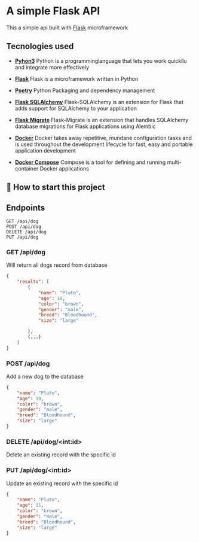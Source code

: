 # A simple Flask API

This a simple api built with [Flask](https://flask.palletsprojects.com/en/2.2.x/) microframework

## Tecnologies used
* **[Pyhon3](https://www.python.org/downloads/)** Python is a programminglanguage that lets you work quickllu and integrate more effectively
* **[Flask](flask.pocoo.org/)** Flask is a microframework written in Python
* **[Poetry](https://python-poetry.org/)** Python Packaging and dependency management
* **[Flask SQLAlchemy](https://flask-sqlalchemy.palletsprojects.com/e)** Flask-SQLAlchemy is an extension for Flask that adds support for SQLAlchemy to your application
* **[Flask Migrate](https://flask-migrate.readthedocs.io/en/latest/)** Flask-Migrate is an extension that handles SQLAlchemy database migrations for Flask applications using Alembic

* **[Docker](https://www.docker.com/)** Docker takes away repetitive, mundane configuration tasks and is used throughout the development lifecycle for fast, easy and portable application development
* **[Docker Compose](https://docs.docker.com/compose/)** Compose is a tool for defining and running multi-container Docker applications

## 🌱 How to start this project

## Endpoints
    GET /api/dog
    POST /api/dog
    DELETE /api/dog
    PUT /api/dog

### GET /api/dog

Will return all dogs record from database

```json
{
    "results": [
        {
            "name": "Pluto",
            "age": 10,
            "color": "brown",
            "gender": "male",
            "breed": "Bloodhound",
            "size": "large"

        },
        {...}
    ]
}
```

### POST /api/dog
Add a new dog to the database

```json
{
    "name": "Pluto",
    "age": 10,
    "color": "brown",
    "gender": "male",
    "breed": "Bloodhound",
    "size": "large"
}
```

### DELETE /api/dog/\<int:id\>
Delete an existing record with the specific id

### PUT /api/dog/\<int:id\>
Update an existing record with the specific id
```json
{
    "name": "Pluto",
    "age": 11,
    "color": "brown",
    "gender": "male",
    "breed": "Bloodhound",
    "size": "large"
}
```

